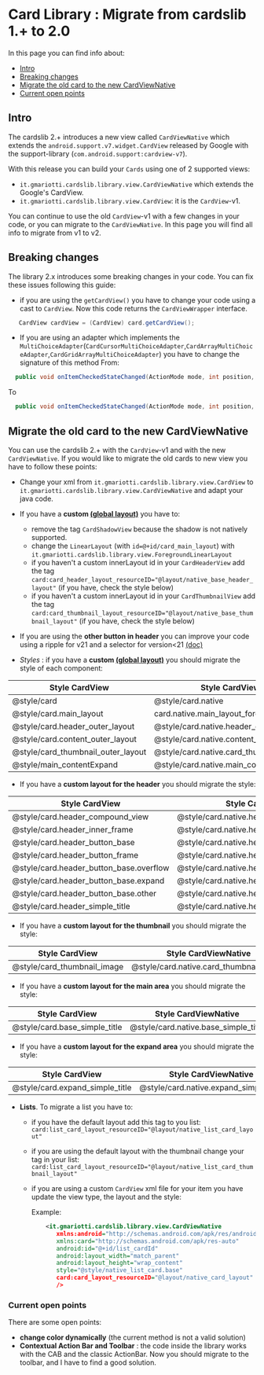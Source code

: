 # Card Library : Migrate from cardslib 1.+ to 2.0

In this page you can find info about:

* [Intro](#intro)
* [Breaking changes](#breaking-changes)
* [Migrate the old card to the new CardViewNative](#migrate-the-old-card-to-the-new-cardviewnative)
* [Current open points](#current-open-points)

## Intro

The cardslib 2.+ introduces a new view called `CardViewNative` which extends the `android.support.v7.widget.CardView` released by Google with the support-library
 (`com.android.support:cardview-v7`). 

With this release you can build your `Cards` using one of 2 supported views:
* `it.gmariotti.cardslib.library.view.CardViewNative` which extends the Google's CardView.
* `it.gmariotti.cardslib.library.view.CardView`: it is the `CardView`-v1. 


You can continue to use the old `CardView`-v1 with a few changes in your code, or you can migrate to the `CardViewNative`.
In this page you will find all info to migrate from v1 to v2.


## Breaking changes

The library 2.x introduces some breaking changes in your code. You can fix these issues following this guide:

* if you are using the `getCardView()` you have to change your code using a cast to `CardView`. Now this code returns the `CardViewWrapper` interface.
``` java
   CardView cardView = (CardView) card.getCardView();
``` 

* If you are using an adapter which implements the `MultiChoiceAdapter`(`CardCursorMultiChoiceAdapter`,`CardArrayMultiChoiceAdapter`,`CardGridArrayMultiChoiceAdapter`) you have to change the signature of this method
From:
``` java
  public void onItemCheckedStateChanged(ActionMode mode, int position, long id, boolean checked, CardView cardView, Card card)
```
To
```java
  public void onItemCheckedStateChanged(ActionMode mode, int position, long id, boolean checked, CardViewWrapper cardView, Card card) {
```


## Migrate the old card to the new CardViewNative

You can use the cardslib 2.+ with the `CardView`-v1 and with the new `CardViewNative`.
If you would like to migrate the old cards to new view you have to follow these points:

* Change your xml from `it.gmariotti.cardslib.library.view.CardView` to `it.gmariotti.cardslib.library.view.CardViewNative` and adapt your java code.

* If you have a **custom [(global layout)](/doc/OVERVIEW.md)** you have to:
  - remove the tag `CardShadowView` because the shadow is not natively supported.
  - change the `LinearLayout` (with `id=@+id/card_main_layout`) with `it.gmariotti.cardslib.library.view.ForegroundLinearLayout`
  - if you haven't a custom innerLayout id in your `CardHeaderView` add the tag `card:card_header_layout_resourceID="@layout/native_base_header_layout"` (if you have, check the style below) 
  - if you haven't a custom innerLayout id in your `CardThumbnailView` add the tag `card:card_thumbnail_layout_resourceID="@layout/native_base_thumbnail_layout"` (if you have, check the style below) 
    
* If you are using the **other button in header** you can improve your code using a ripple for v21 and a selector for version<21 [(doc)](/doc/HEADER.md#standard-header-with-custom-button)

* *Styles* : if you have a **custom [(global layout)](/doc/OVERVIEW.md)** you should migrate the style of each component:

| Style CardView                          | Style CardViewNative                           | 
| --------------------------------------- |------------------------------------------------| 
| @style/card                             | @style/card.native                             | 
| @style/card.main_layout                 | card.native.main_layout_foreground             |
| @style/card.header_outer_layout         | @style/card.native.header_outer_layout         |
| @style/card.content_outer_layout        | @style/card.native.content_outer_layout        |
| @style/card_thumbnail_outer_layout      | @style/card.native.card_thumbnail_outer_layout |
| @style/main_contentExpand               | @style/card.native.main_contentExpand          |

* If you have a **custom layout for the header** you should migrate the style:
 
| Style CardView                          | Style CardViewNative                           | 
| --------------------------------------- |------------------------------------------------|
| @style/card.header_compound_view        | @style/card.native.header_compound_view        |
| @style/card.header_inner_frame          | @style/card.native.header_inner_frame          |
| @style/card.header_button_base          | @style/card.native.header_button_base          |
| @style/card.header_button_frame         | @style/card.native.header_button_frame         |
| @style/card.header_button_base.overflow | @style/card.native.header_button_base.overflow |
| @style/card.header_button_base.expand   | @style/card.native.header_button_base.expand   |
| @style/card.header_button_base.other    | @style/card.native.header_button_base.other    |
| @style/card.header_simple_title         | @style/card.native.header_simple_title         |

* If you have a **custom layout for the thumbnail** you should migrate the style:

| Style CardView                          | Style CardViewNative                           | 
| --------------------------------------- |------------------------------------------------|
| @style/card_thumbnail_image             | @style/card.native.card_thumbnail_image        |

* If you have a **custom layout for the main area** you should migrate the style:

| Style CardView                          | Style CardViewNative                           | 
| --------------------------------------- |------------------------------------------------|
| @style/card.base_simple_title           | @style/card.native.base_simple_title           |

* If you have a **custom layout for the expand area** you should migrate the style:

| Style CardView                          | Style CardViewNative                           | 
| --------------------------------------- |------------------------------------------------|
| @style/card.expand_simple_title         | @style/card.native.expand_simple_title         |

* **Lists**. To migrate a list you have to:
   - if you have the default layout add this tag to you list: `card:list_card_layout_resourceID="@layout/native_list_card_layout"`
   - if you are using the default layout with the thumbnail change your tag in your list: `card:list_card_layout_resourceID="@layout/native_list_card_thumbnail_layout"`
   - if you are using a custom `CardView` xml file for your item you have update the view type, the layout and the style:
     
     Example:
     ```xml
         <it.gmariotti.cardslib.library.view.CardViewNative           //change the tag with the new CardViewNative
            xmlns:android="http://schemas.android.com/apk/res/android"
            xmlns:card="http://schemas.android.com/apk/res-auto"
            android:id="@+id/list_cardId"
            android:layout_width="match_parent"
            android:layout_height="wrap_content"
            style="@style/native_list_card.base"                       //use the native style
            card:card_layout_resourceID="@layout/native_card_layout"   //use the native layout or native_card_thumbnail_layout or YOUR LAYOUR
            />  
     ```
     
     
### Current open points     

There are some open points:

- **change color dynamically** (the current method is not a valid solution)
- **Contextual Action Bar and Toolbar** : the code inside the library works with the CAB and the classic ActionBar.
  Now you should migrate to the toolbar, and I have to find a good solution.


